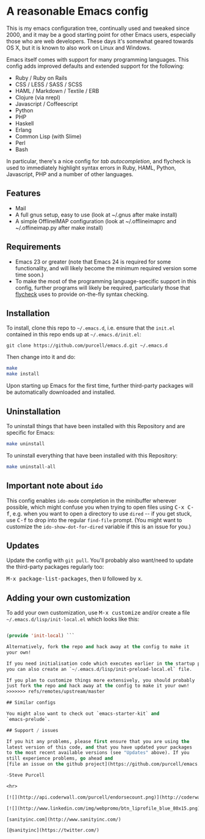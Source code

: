 # A reasonable Emacs config

This is my emacs configuration tree, continually used and tweaked
since 2000, and it may be a good starting point for other Emacs users,
especially those who are web developers. These days it's somewhat
geared towards OS X, but it is known to also work on Linux and
Windows.

Emacs itself comes with support for many programming languages. This
config adds improved defaults and extended support for the following:

* Ruby / Ruby on Rails
* CSS / LESS / SASS / SCSS
* HAML / Markdown / Textile / ERB
* Clojure (via nrepl)
* Javascript / Coffeescript
* Python
* PHP
* Haskell
* Erlang
* Common Lisp (with Slime)
* Perl
* Bash

In particular, there's a nice config for *tab autocompletion*, and
flycheck is used to immediately highlight syntax errors in Ruby, HAML,
Python, Javascript, PHP and a number of other languages.

## Features

* Mail
 * A full gnus setup, easy to use (look at ~/.gnus after make install)
 * A simple OfflineIMAP configuration (look at ~/.offlineimaprc and ~/.offineimap.py after make install)

## Requirements

* Emacs 23 or greater (note that Emacs 24 is required for some
  functionality, and will likely become the minimum required version
  some time soon.)
* To make the most of the programming language-specific support in
  this config, further programs will likely be required, particularly
  those that [flycheck](https://github.com/flycheck/flycheck) uses to
  provide on-the-fly syntax checking.

## Installation

To install, clone this repo to `~/.emacs.d`, i.e. ensure that the
`init.el` contained in this repo ends up at `~/.emacs.d/init.el`:

``` git clone https://github.com/purcell/emacs.d.git ~/.emacs.d ```

Then change into it and do:
```bash
make
make install
```

Upon starting up Emacs for the first time, further third-party
packages will be automatically downloaded and installed.

## Uninstallation

To uninstall things that have been installed with this Repository and
are specific for Emacs:

```bash
make uninstall
```

To uninstall everything that have been installed with this Repository:

```bash
make uninstall-all
```

## Important note about `ido`

This config enables `ido-mode` completion in the minibuffer wherever
possible, which might confuse you when trying to open files using
<kbd>C-x C-f</kbd>, e.g. when you want to open a directory to use
`dired` -- if you get stuck, use <kbd>C-f</kbd> to drop into the
regular `find-file` prompt. (You might want to customize the
`ido-show-dot-for-dired` variable if this is an issue for you.)

## Updates

Update the config with `git pull`. You'll probably also want/need to
update the third-party packages regularly too:

<kbd>M-x package-list-packages</kbd>, then <kbd>U</kbd> followed by
<kbd>x</kbd>.

## Adding your own customization

To add your own customization, use <kbd>M-x customize</kbd> and/or
create a file `~/.emacs.d/lisp/init-local.el` which looks like this:

```el ... your code here ...

(provide 'init-local) ```

Alternatively, fork the repo and hack away at the config to make it
your own!

If you need initialisation code which executes earlier in the startup process,
you can also create an `~/.emacs.d/lisp/init-preload-local.el` file.

If you plan to customize things more extensively, you should probably
just fork the repo and hack away at the config to make it your own!
>>>>>>> refs/remotes/upstream/master

## Similar configs

You might also want to check out `emacs-starter-kit` and
`emacs-prelude`.

## Support / issues

If you hit any problems, please first ensure that you are using the
latest version of this code, and that you have updated your packages
to the most recent available versions (see "Updates" above). If you
still experience problems, go ahead and
[file an issue on the github project](https://github.com/purcell/emacs.d).

-Steve Purcell

<hr>

[![](http://api.coderwall.com/purcell/endorsecount.png)](http://coderwall.com/purcell)

[![](http://www.linkedin.com/img/webpromo/btn_liprofile_blue_80x15.png)](http://uk.linkedin.com/in/stevepurcell)

[sanityinc.com](http://www.sanityinc.com/)

[@sanityinc](https://twitter.com/)
